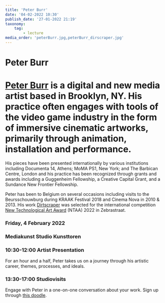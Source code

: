 ```yaml
---
title: 'Peter Burr'
date: '04-02-2022 10:30'
publish_date: '27-01-2022 21:19'
taxonomy:
    tag:
        - lecture
media_order: 'peterBurr.jpg,peterBurr_dirscraper.jpg'
---
```

# Peter Burr
[Peter Burr](http://peterburr.org/) is a digital and new media artist based in Brooklyn, NY. His practice often engages with tools of the video game industry in the form of immersive cinematic artworks, primarily through animation, installation and performance.
===
His pieces have been presented internationally by various institutions including Documenta 14, Athens; MoMA PS1, New York; and The Barbican Centre, London and his practice has been recognized through grants and awards including a Guggenheim Fellowship, a Creative Capital Grant, and a Sundance New Frontier Fellowship.

Peter has been to Belgium on several occasions including visits to the Beursschouwburg during KRAAK Festival 2018 and Cinema Nova in 2010 & 2013. His work [Dirtscraper](https://vimeo.com/298436234) was selected for the international competition [New Technological Art Award](https://www.zebrastraat.be/ntaa) (NTAA) 2022 in Zebrastraat.

### Friday, 4 February 2022
### Mediakunst Studio Kunsttoren
### 10:30-12:00	Artist Presentation
For an hour and a half, Peter takes us on a journey through his artistic career, themes, processes, and ideals.
### 13:30-17:00	Studiovisits
Engage with Peter in a one-on-one conversation about your work. Sign up through [this doodle](https://doodle.com/poll/6w7daini46iyw75v?utm_source=poll&utm_medium=link).
